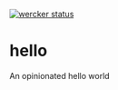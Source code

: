 [![wercker status](https://app.wercker.com/status/c1ed66614e63143db8168f68e4fbe08c/s/master "wercker status")](https://app.wercker.com/project/byKey/c1ed66614e63143db8168f68e4fbe08c)

# hello
An opinionated hello world
